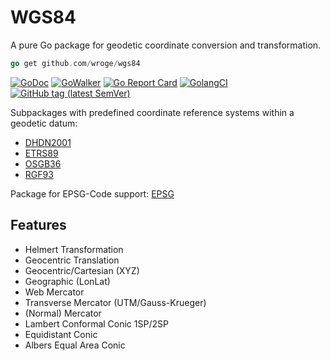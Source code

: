 # WGS84

A pure Go package for geodetic coordinate conversion and transformation.

```go
go get github.com/wroge/wgs84
```

[![GoDoc](http://img.shields.io/badge/godoc-reference-5272B4.svg?style=flat-square)](https://godoc.org/github.com/wroge/wgs84)
[![GoWalker](https://img.shields.io/badge/Go_Walker-Doc-blue.svg?style=flat-square)](https://gowalker.org/github.com/wroge/wgs84)
[![Go Report Card](https://goreportcard.com/badge/github.com/wroge/wgs84?style=flat-square)](https://goreportcard.com/report/github.com/wroge/wgs84)
[![GolangCI](https://golangci.com/badges/github.com/wroge/wgs84.svg)](https://golangci.com/r/github.com/wroge/wgs84)
[![GitHub tag (latest SemVer)](https://img.shields.io/github/tag/wroge/wgs84.svg?style=social)](https://github.com/wroge/wgs84/tags)

Subpackages with predefined coordinate reference systems within a geodetic datum:

- [DHDN2001](https://github.com/wroge/wgs84/tree/master/dhdn2001)
- [ETRS89](https://github.com/wroge/wgs84/tree/master/etrs89)
- [OSGB36](https://github.com/wroge/wgs84/tree/master/osgb36)
- [RGF93](https://github.com/wroge/wgs84/tree/master/rgf93)

Package for EPSG-Code support: [EPSG](https://github.com/wroge/wgs84/tree/master/epsg)

## Features

- Helmert Transformation
- Geocentric Translation
- Geocentric/Cartesian (XYZ)
- Geographic (LonLat)
- Web Mercator
- Transverse Mercator (UTM/Gauss-Krueger)
- (Normal) Mercator
- Lambert Conformal Conic 1SP/2SP
- Equidistant Conic
- Albers Equal Area Conic
